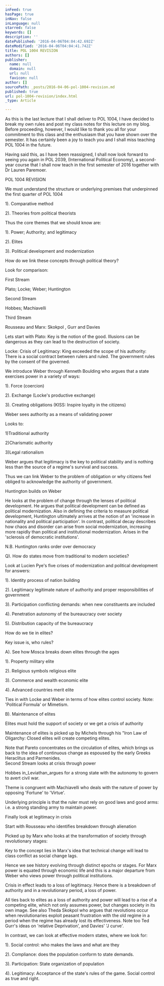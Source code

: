 ```yaml
---
inFeed: true
hasPage: true
inNav: false
inLanguage: null
starred: false
keywords: []
description: ''
datePublished: '2016-04-06T04:04:42.692Z'
dateModified: '2016-04-06T04:04:41.742Z'
title: POL 1004 REVISION
authors: []
publisher:
  name: null
  domain: null
  url: null
  favicon: null
author: []
sourcePath: _posts/2016-04-06-pol-1004-revision.md
published: true
url: pol-1004-revision/index.html
_type: Article

---
```

As this is the last lecture that I shall deliver to POL 1004, I have decided to break my own rules and post my class notes for this lecture on my blog.  Before proceeding, however, I would like to thank you all for your commitment to this class and the enthusiasm that you have shown over the semester.  It has certainly been a joy to teach you and I shall miss teaching POL 1004 in the future. 

Having said this, as I have been reassigned, I shall now look forward to seeing you again in POL 2039, (International Political Economy), a second-year course that I shall now teach in the first semester of 2016 together with Dr Lauren Paremoer. 

POL 1004 REVISION

We must understand the structure or underlying premises that underpinned the first quarter of POL 1004

1).  Comparative method

2). Theories from political theorists

Thus the core themes that we should know are:

1).  Power; Authority; and legitimacy

2).  Elites

3). Political development and modernization

How do we link these concepts through political theory?

Look for comparison:

First Stream

Plato; Locke; Weber; Huntington

Second Stream

Hobbes; Machiavelli

Third Stream

Rousseau and Marx:  Skokpol , Gurr and Davies

Lets start with Plato:  Key is the notion of the good.  Illusions can be dangerous as they can lead to the destruction of society.

Locke:  Crisis of Legitimacy: King exceeded the scope of his authority:  There is a social contract between rulers and ruled.  The government rules by the consent of the governed. 

We introduce Weber through Kenneth Boulding who argues that a state exercises power in a variety of ways:

1). Force                                 (coercion)

2). Exchange                          (Locke's productive exchange)

3). Creating obligations        (KISS:  Inspire loyalty in the citizens)

Weber sees authority as a means of validating power

Looks to:

1)Traditional authority

2)Charismatic authority

3)Legal rationalism

Weber argues that legitimacy is the key to political stability and is nothing less than the source of a regime's survival and success.

Thus we can link Weber to the problem of obligation or why citizens feel obliged to acknowledge the authority of government.

Huntington builds on Weber

He looks at the problem of change through the lenses of political development.  He argues that political development can be defined as political modernization. Also in defining the criteria to measure political development, Huntington ultimately arrives at the notion of an 'increase in nationality and political participation'.  In contrast, political decay describes how chaos and disorder can arise from social modernization, increasing more rapidly than political and institutional modernization.  Arises in the 'sclerosis of democratic institutions'.

N.B.  Huntington ranks order over democracy

Q).  How do states move from traditional to modern societies?

Look at Lucien Pye's five crises of modernization and political development for answers:

1). Identity                 process of nation building

2). Legitimacy            legitimate nature of authority and proper responsibilities of                             government

3). Participation        conflicting demands: when new constituents are included

4). Penetration          autonomy of the bureaucracy over society

5). Distribution          capacity of the bureaucracy

How do we tie in elites?

Key issue is,  who rules?

A). See how Mosca breaks down elites through the ages

1). Property                                       military elite

2). Religious symbols                        religious elite

3). Commerce and wealth                economic elite

4). Advanced countries                    merit elite     

Ties in with Locke and Weber in terms of how elites control society.  Note: 'Political Formula' or Mimetism.

B). Maintenance of elites

Elites must hold the support of society or we get a crisis of authority

Maintenance of elites is picked up by Michels through his "Iron Law of Oligarchy:  Closed elites will create competing elites.

Note that Pareto concentrates on the circulation of elites, which brings us back to the idea of continuous change as espoused by the early Greeks Heraclitus and Parmenides.   
Second Stream looks at crisis through power

Hobbes in_Leviathan_argues for a strong state with the autonomy to govern to avert civil war.

Theme is congruent with Machiavelli who deals with the nature of power by opposing 'Fortune' to 'Virtue'.

Underlying principle is that the ruler must rely on good laws and good arms:  i.e. a strong standing army to maintain power.

Finally look at legitimacy in crisis

Start with Rousseau who identifies breakdown through alienation

Picked up by Marx who looks at the transformation of society through revolutionary stages:

Key to the concept lies in Marx's idea that technical change will lead to class conflict as social change lags.

Hence we see history evolving through distinct epochs or stages.  For Marx power is equated through economic life and this is a major departure from Weber who views power through political institutions.

Crisis in effect leads to a loss of legitimacy.  Hence there is a breakdown of authority and in a revolutionary period, a loss of power.

All ties back to elites as a loss of authority and power will lead to a rise of a competing elite, which not only assumes power, but changes society in its own image.  See also Theda Skokpol who argues that revolutions occur when revolutionaries exploit peasant frustration with the old regime in a period when the regime has already lost its effectiveness. Note too Ted Gurr's ideas on 'relative Deprivation', and Davies' 'J curve'.

In contrast, we can look at effective modern states, where we look for:

1). Social control:       who makes the laws and what are they

2). Compliance:         does the population conform to state demands. 

3). Participation:       State organization of population

4). Legitimacy:           Acceptance of the state's rules of the game.  Social control                                 as true and right.